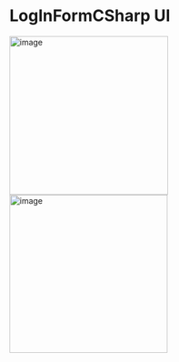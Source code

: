 # LogInFormCSharp UI

<img width="279" alt="image" src="https://github.com/navidasaman/LogInFormCSharp/assets/119083568/071725e5-2a78-4bdd-9699-b1173f793f19">

<img width="278" alt="image" src="https://github.com/navidasaman/LogInFormCSharp/assets/119083568/24908b40-9160-4127-8586-9b446ab2fb95">


